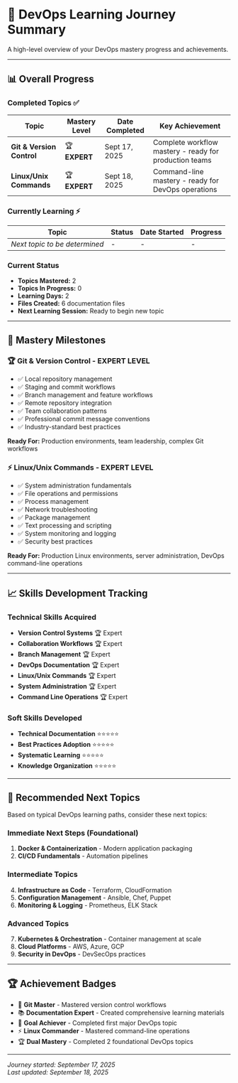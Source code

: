 # 🚀 DevOps Learning Journey Summary

A high-level overview of your DevOps mastery progress and achievements.

---

## 📊 Overall Progress

### Completed Topics ✅
| Topic | Mastery Level | Date Completed | Key Achievement |
|-------|---------------|----------------|-----------------|
| **Git & Version Control** | 🏆 **EXPERT** | Sept 17, 2025 | Complete workflow mastery - ready for production teams |
| **Linux/Unix Commands** | 🏆 **EXPERT** | Sept 18, 2025 | Command-line mastery - ready for DevOps operations |

### Currently Learning ⚡
| Topic | Status | Date Started | Progress |
|-------|--------|---------------|----------|
| *Next topic to be determined* | - | - | - |

### Current Status
- **Topics Mastered:** 2
- **Topics In Progress:** 0
- **Learning Days:** 2
- **Files Created:** 6 documentation files
- **Next Learning Session:** Ready to begin new topic

---

## 🎯 Mastery Milestones

### 🏆 Git & Version Control - EXPERT LEVEL
- ✅ Local repository management
- ✅ Staging and commit workflows
- ✅ Branch management and feature workflows
- ✅ Remote repository integration
- ✅ Team collaboration patterns
- ✅ Professional commit message conventions
- ✅ Industry-standard best practices

**Ready For:** Production environments, team leadership, complex Git workflows

### ⚡ Linux/Unix Commands - EXPERT LEVEL
- ✅ System administration fundamentals
- ✅ File operations and permissions
- ✅ Process management
- ✅ Network troubleshooting
- ✅ Package management
- ✅ Text processing and scripting
- ✅ System monitoring and logging
- ✅ Security best practices

**Ready For:** Production Linux environments, server administration, DevOps command-line operations

---

## 📈 Skills Development Tracking

### Technical Skills Acquired
- **Version Control Systems** 🏆 Expert
- **Collaboration Workflows** 🏆 Expert
- **Branch Management** 🏆 Expert
- **DevOps Documentation** 🏆 Expert
- **Linux/Unix Commands** 🏆 Expert
- **System Administration** 🏆 Expert
- **Command Line Operations** 🏆 Expert

### Soft Skills Developed
- **Technical Documentation** ⭐⭐⭐⭐⭐
- **Best Practices Adoption** ⭐⭐⭐⭐⭐
- **Systematic Learning** ⭐⭐⭐⭐⭐
- **Knowledge Organization** ⭐⭐⭐⭐⭐

---

## 🎯 Recommended Next Topics

Based on typical DevOps learning paths, consider these next topics:

### Immediate Next Steps (Foundational)
1. **Docker & Containerization** - Modern application packaging
2. **CI/CD Fundamentals** - Automation pipelines

### Intermediate Topics
4. **Infrastructure as Code** - Terraform, CloudFormation
5. **Configuration Management** - Ansible, Chef, Puppet
6. **Monitoring & Logging** - Prometheus, ELK Stack

### Advanced Topics
7. **Kubernetes & Orchestration** - Container management at scale
8. **Cloud Platforms** - AWS, Azure, GCP
9. **Security in DevOps** - DevSecOps practices

---

## 🏆 Achievement Badges

- 🥇 **Git Master** - Mastered version control workflows
- 📚 **Documentation Expert** - Created comprehensive learning materials
- 🎯 **Goal Achiever** - Completed first major DevOps topic
- ⚡ **Linux Commander** - Mastered command-line operations
- 🏆 **Dual Mastery** - Completed 2 foundational DevOps topics

---

*Journey started: September 17, 2025*  
*Last updated: September 18, 2025*